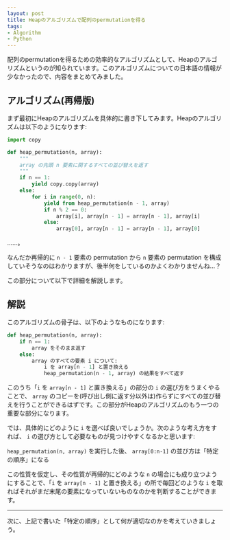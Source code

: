 ```yaml
---
layout: post
title: Heapのアルゴリズムで配列のpermutationを得る
tags:
- Algorithm
- Python
---
```


配列のpermutationを得るための効率的なアルゴリズムとして、Heapのアルゴリズムというのが知られています。このアルゴリズムについての日本語の情報が少なかったので、内容をまとめてみました。

## アルゴリズム(再帰版)

まず最初にHeapのアルゴリズムを具体的に書き下してみます。Heapのアルゴリズムは以下のようになります:

``` python
import copy

def heap_permutation(n, array):
    """
    array の先頭 n 要素に関するすべての並び替えを返す
    """
    if n == 1:
        yield copy.copy(array)
    else:
        for i in range(0, n):
            yield from heap_permutation(n - 1, array)
            if n % 2 == 0:
                array[i], array[n - 1] = array[n - 1], array[i]
            else:
                array[0], array[n - 1] = array[n - 1], array[0]
```

……。

なんだか再帰的に `n - 1` 要素の permutation から `n` 要素の permutation を構成していそうなのはわかりますが、後半何をしているのかよくわかりませんね…？

この部分について以下で詳細を解説します。

## 解説

このアルゴリズムの骨子は、以下のようなものになります:

``` python
def heap_permutation(n, array):
    if n == 1:
        array をそのまま返す
    else:
        array のすべての要素 i について:
            i を array[n - 1] と置き換える
            heap_permutation(n - 1, array) の結果をすべて返す
```

このうち「`i` を `array[n - 1]` と置き換える」の部分の `i` の選び方をうまくやることで、 `array` のコピーを(呼び出し側に返す分以外は)作らずにすべての並び替えを行うことができるはずです。この部分がHeapのアルゴリズムのもう一つの重要な部分になります。

では、具体的にどのように `i` を選べば良いでしょうか。次のような考え方をすれば、 `i` の選び方として必要なものが見つけやすくなるかと思います:

`heap_permutation(n, array)` を実行した後、 `array[0:n-1]` の並び方は「特定の順序」になる

この性質を仮定し、その性質が再帰的にどのような `n` の場合にも成り立つようにすることで、「`i` を `array[n - 1]` と置き換える」の所で毎回どのような `i` を取ればそれがまだ末尾の要素になっていないものなのかを判断することができます。

-----

次に、上記で書いた「特定の順序」として何が適切なのかを考えていきましょう。
